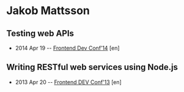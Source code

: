 # Jakob Mattsson

## Testing web APIs
- 2014 Apr 19 -- [Frontend Dev Conf’14](https://www.youtube.com/watch?v=mlnUK_6K7Qs) [en]   
## Writing RESTful web services using Node.js
- 2013 Apr 20 -- [Frontend DEV Conf&#39;13](https://www.youtube.com/watch?v=DomgE7AzjWc) [en]   
